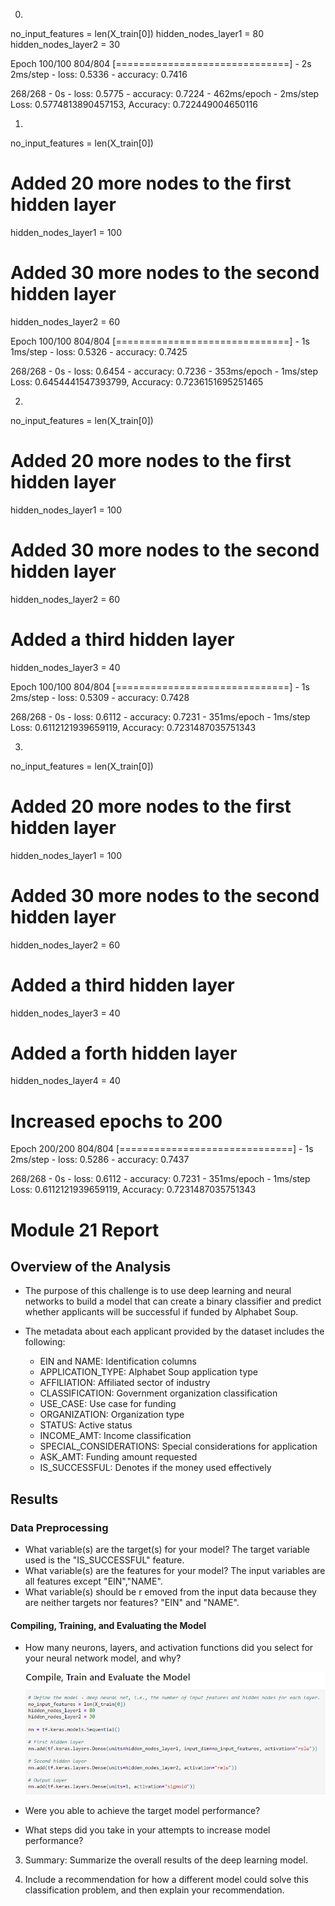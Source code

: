 0. 
no_input_features = len(X_train[0])
hidden_nodes_layer1 = 80
hidden_nodes_layer2 = 30

Epoch 100/100
804/804 [==============================] - 2s 2ms/step - loss: 0.5336 - accuracy: 0.7416

268/268 - 0s - loss: 0.5775 - accuracy: 0.7224 - 462ms/epoch - 2ms/step
Loss: 0.5774813890457153, Accuracy: 0.722449004650116

1. 
no_input_features = len(X_train[0])
# Added 20 more nodes to the first hidden layer
hidden_nodes_layer1 = 100
# Added 30 more nodes to the second hidden layer
hidden_nodes_layer2 = 60

Epoch 100/100
804/804 [==============================] - 1s 1ms/step - loss: 0.5326 - accuracy: 0.7425

268/268 - 0s - loss: 0.6454 - accuracy: 0.7236 - 353ms/epoch - 1ms/step
Loss: 0.6454441547393799, Accuracy: 0.7236151695251465

2.
no_input_features = len(X_train[0])
# Added 20 more nodes to the first hidden layer
hidden_nodes_layer1 = 100
# Added 30 more nodes to the second hidden layer
hidden_nodes_layer2 = 60
# Added a third hidden layer
hidden_nodes_layer3 = 40

Epoch 100/100
804/804 [==============================] - 1s 2ms/step - loss: 0.5309 - accuracy: 0.7428

268/268 - 0s - loss: 0.6112 - accuracy: 0.7231 - 351ms/epoch - 1ms/step
Loss: 0.6112121939659119, Accuracy: 0.7231487035751343

3.
no_input_features = len(X_train[0])
# Added 20 more nodes to the first hidden layer
hidden_nodes_layer1 = 100
# Added 30 more nodes to the second hidden layer
hidden_nodes_layer2 = 60
# Added a third hidden layer
hidden_nodes_layer3 = 40
# Added a forth hidden layer
hidden_nodes_layer4 = 40

# Increased epochs to 200
Epoch 200/200
804/804 [==============================] - 1s 2ms/step - loss: 0.5286 - accuracy: 0.7437

268/268 - 0s - loss: 0.6112 - accuracy: 0.7231 - 351ms/epoch - 1ms/step
Loss: 0.6112121939659119, Accuracy: 0.7231487035751343

# Module 21 Report

## Overview of the Analysis

* The purpose of this challenge is to use deep learning and neural networks to build a model that can create a binary classifier and predict whether applicants will be successful if funded by Alphabet Soup.

* The metadata about each applicant provided by the dataset includes the following:
    * EIN and NAME: Identification columns
    * APPLICATION_TYPE: Alphabet Soup application type
    * AFFILIATION: Affiliated sector of industry
    * CLASSIFICATION: Government organization classification
    * USE_CASE: Use case for funding
    * ORGANIZATION: Organization type
    * STATUS: Active status
    * INCOME_AMT: Income classification
    * SPECIAL_CONSIDERATIONS: Special considerations for application
    * ASK_AMT: Funding amount requested
    * IS_SUCCESSFUL: Denotes if the money used effectively

## Results

### Data Preprocessing
* What variable(s) are the target(s) for your model?
    The target variable used is the "IS_SUCCESSFUL" feature.
* What variable(s) are the features for your model?
    The input variables are all features except "EIN","NAME". 
* What variable(s) should be r
emoved from the input data because they are neither targets nor features?
    "EIN" and "NAME".

#### Compiling, Training, and Evaluating the Model
* How many neurons, layers, and activation functions did you select for your neural network model, and why?
    
    ![Model Hyperparameters](Images\Model_HyperParameters.PNG)

* Were you able to achieve the target model performance?
* What steps did you take in your attempts to increase model performance?

3. Summary: Summarize the overall results of the deep learning model. 

4. Include a recommendation for how a different model could solve this classification problem, and then explain your recommendation.